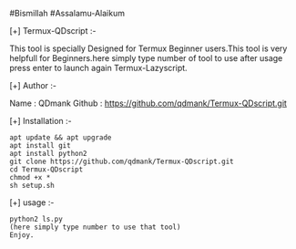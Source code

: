 #Bismillah
#Assalamu-Alaikum 

[+] Termux-QDscript :-
 
   This tool is specially Designed for Termux Beginner 
   users.This tool is very helpfull for Beginners.here
   simply type number of tool to use after usage press
   enter to launch again Termux-Lazyscript.

[+] Author :-

   Name : QDmank
   Github : https://github.com/qdmank/Termux-QDscript.git
     

[+] Installation :-
  
    apt update && apt upgrade
    apt install git   
    apt install python2
    git clone https://github.com/qdmank/Termux-QDscript.git
    cd Termux-QDscript
    chmod +x *
    sh setup.sh

[+] usage :-

    python2 ls.py
    (here simply type number to use that tool)
    Enjoy.

